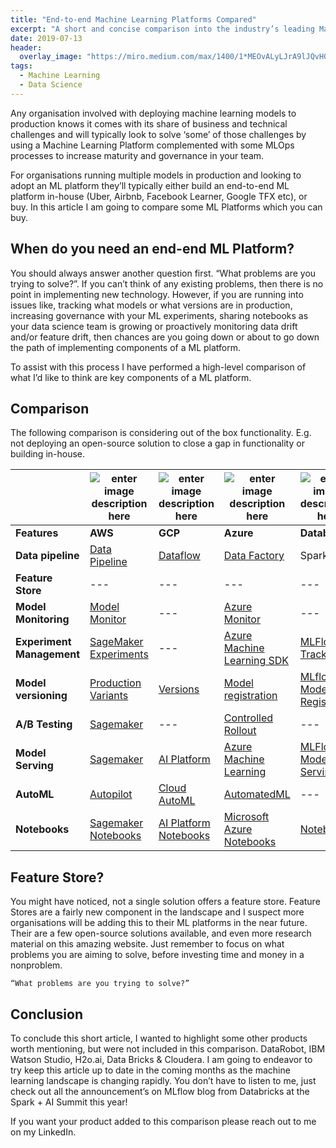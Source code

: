 ```yaml
---
title: "End-to-end Machine Learning Platforms Compared"
excerpt: "A short and concise comparison into the industry’s leading Machine Learning Platforms."
date: 2019-07-13
header:
  overlay_image: "https://miro.medium.com/max/1400/1*MEOvALyLJrA9lJQvH0kBag.jpeg"
tags:
  - Machine Learning
  - Data Science
---
```


Any organisation involved with deploying machine learning models to production knows it comes with its share of business and technical challenges and will typically look to solve ‘some’ of those challenges by using a Machine Learning Platform complemented with some MLOps processes to increase maturity and governance in your team.

For organisations running multiple models in production and looking to adopt an ML platform they’ll typically either build an end-to-end ML platform in-house (Uber, Airbnb, Facebook Learner, Google TFX etc), or buy. In this article I am going to compare some ML Platforms which you can buy.

## When do you need an end-end ML Platform?

You should always answer another question first. “What problems are you trying to solve?”. If you can’t think of any existing problems, then there is no point in implementing new technology. However, if you are running into issues like, tracking what models or what versions are in production, increasing governance with your ML experiments, sharing notebooks as your data science team is growing or proactively monitoring data drift and/or feature drift, then chances are you going down or about to go down the path of implementing components of a ML platform.

To assist with this process I have performed a high-level comparison of what I’d like to think are key components of a ML platform.

## Comparison

The following comparison is considering out of the box functionality. E.g. not deploying an open-source solution to close a gap in functionality or building in-house.


|   | ![enter image description here](https://i.imgur.com/O71cG5j.png) | ![enter image description here](https://i.imgur.com/JtbBgjS.png) | ![enter image description here](https://i.imgur.com/ABbuUIH.png%5B/img%5D) | ![enter image description here](https://i.imgur.com/76KNmta.png)|
| --- | --- | --- | --- | --- |
|  **Features** | **AWS** | **GCP** | **Azure** | **Databricks** |
|  **Data pipeline** | [Data Pipeline](https://aws.amazon.com/datapipeline/) | [Dataflow](https://cloud.google.com/dataflow) | [Data Factory](https://docs.microsoft.com/en-us/azure/data-factory/introduction) | Spark |
|  **Feature Store** | --- | --- | --- | --- |
|  **Model Monitoring** | [Model Monitor](https://docs.aws.amazon.com/sagemaker/latest/dg/model-monitor.html) | --- | [Azure Monitor](https://docs.microsoft.com/en-us/azure/machine-learning/monitor-azure-machine-learning) | --- |
|  **Experiment Management** | [SageMaker Experiments](https://docs.aws.amazon.com/sagemaker/latest/dg/experiments.html#exp-mgmt-track) | --- | [Azure Machine Learning SDK](https://docs.microsoft.com/en-us/azure/machine-learning/how-to-use-mlflow) | [MLFlow Tracking](https://www.mlflow.org/docs/latest/tracking.html) |
|  **Model versioning** | [Production Variants](https://aws.amazon.com/blogs/machine-learning/amazon-sagemaker-now-comes-with-new-capabilities-for-accelerating-machine-learning-experimentation/) | [Versions](https://cloud.google.com/ai-platform/training/docs/projects-models-versions-jobs) | [Model registration](https://docs.microsoft.com/en-us/azure/machine-learning/concept-model-management-and-deployment#register-package-and-deploy-models-from-anywhere) | [MLflow Model Registry](https://www.mlflow.org/docs/latest/model-registry.html) |
|  **A/B Testing** | [Sagemaker](https://aws.amazon.com/blogs/machine-learning/a-b-testing-ml-models-in-production-using-amazon-sagemaker/) | --- | [Controlled Rollout](https://docs.microsoft.com/en-us/azure/machine-learning/how-to-deploy-azure-kubernetes-service#deploy-models-to-aks-using-controlled-rollout-preview) | --- |
|  **Model Serving** | [Sagemaker](https://docs.aws.amazon.com/sagemaker/latest/dg/deploy-model.html) | [AI Platform](https://cloud.google.com/ai-platform) | [Azure Machine Learning](https://docs.microsoft.com/en-us/azure/machine-learning/how-to-deploy-and-where) | [MLFlow Model Serving](https://databricks.com/blog/2020/06/25/announcing-mlflow-model-serving-on-databricks.html) |
|  **AutoML** | [Autopilot](https://aws.amazon.com/sagemaker/autopilot/) | [Cloud AutoML](https://cloud.google.com/automl) | [AutomatedML](https://azure.microsoft.com/en-us/services/machine-learning/automatedml/) | --- |
|  **Notebooks** | [Sagemaker Notebooks](https://docs.aws.amazon.com/sagemaker/latest/dg/nbi.html) | [AI Platform Notebooks](https://cloud.google.com/ai-platform-notebooks) | [Microsoft Azure Notebooks](https://notebooks.azure.com/) | [Notebooks](https://docs.databricks.com/notebooks/index.html) |



## Feature Store?

You might have noticed, not a single solution offers a feature store. Feature Stores are a fairly new component in the landscape and I suspect more organisations will be adding this to their ML platforms in the near future. Their are a few open-source solutions available, and even more research material on this amazing website. Just remember to focus on what problems you are aiming to solve, before investing time and money in a nonproblem.

    “What problems are you trying to solve?”

## Conclusion

To conclude this short article, I wanted to highlight some other products worth mentioning, but were not included in this comparison. DataRobot, IBM Watson Studio, H2o.ai, Data Bricks & Cloudera. I am going to endeavor to try keep this article up to date in the coming months as the machine learning landscape is changing rapidly. You don’t have to listen to me, just check out all the announcement’s on MLflow blog from Databricks at the Spark + AI Summit this year!

If you want your product added to this comparison please reach out to me on my LinkedIn.
